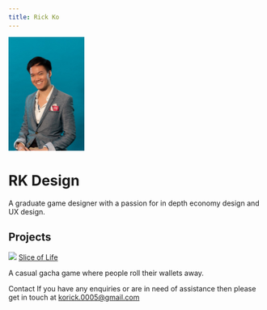 ```yaml
---
title: Rick Ko
---
```


<img align="centre" width="150.25" height="225" src="https://raw.githubusercontent.com/KoRick95/rkdesign/main/RickKo.png" alt="This is me">

<h1>RK Design</h1>
A graduate game designer with a passion for in depth economy design and UX design.

<h2>Projects</h2>
<img src="https://github.com/KoRick95/sliceoflifeweb/blob/main/SliceofLife.jpg?raw=true">
<a href="http://sliceoflife.com.au/"> Slice of Life</a>

A casual gacha game where people roll their wallets away. <br>

Contact
If you have any enquiries or are in need of assistance then please get in touch at [korick.0005@gmail.com](mailto:korick.0005@gmail.com)
